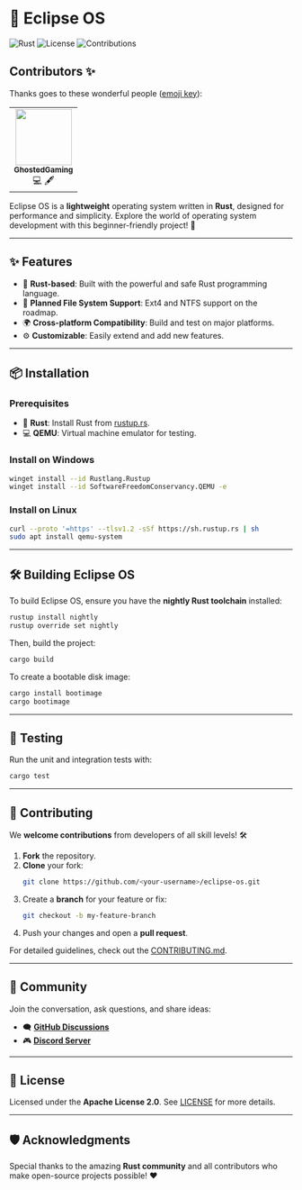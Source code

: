 # 🌌 Eclipse OS

![Rust](https://img.shields.io/badge/Rust-🦀-orange?style=flat-square)
![License](https://img.shields.io/badge/License-Apache_2.0-blue?style=flat-square)
![Contributions](https://img.shields.io/badge/Contributions-Welcome-brightgreen?style=flat-square)

## Contributors ✨

Thanks goes to these wonderful people ([emoji key](https://allcontributors.org/docs/en/emoji-key)):

<table>
  <tr>
    <td align="center"><a href="https://github.com/GhostedGaming"><img src="https://avatars.githubusercontent.com/u/180805056?v=4" width="100px;" alt=""/><br /><sub><b>GhostedGaming</b></sub></a><br />💻 🖋️</td>
  </tr>
</table>

Eclipse OS is a **lightweight** operating system written in **Rust**, designed for performance and simplicity. Explore the world of operating system development with this beginner-friendly project! 🚀

---

## ✨ Features

- 🦀 **Rust-based**: Built with the powerful and safe Rust programming language.
- 💾 **Planned File System Support**: Ext4 and NTFS support on the roadmap.
- 🌍 **Cross-platform Compatibility**: Build and test on major platforms.
- ⚙️ **Customizable**: Easily extend and add new features.

---

## 📦 Installation

### Prerequisites

- 🦀 **Rust**: Install Rust from [rustup.rs](https://rustup.rs/).
- 💻 **QEMU**: Virtual machine emulator for testing.

### Install on Windows

```bash
winget install --id Rustlang.Rustup
winget install --id SoftwareFreedomConservancy.QEMU -e
```

### Install on Linux

```bash
curl --proto '=https' --tlsv1.2 -sSf https://sh.rustup.rs | sh
sudo apt install qemu-system
```

---

## 🛠️ Building Eclipse OS

To build Eclipse OS, ensure you have the **nightly Rust toolchain** installed:

```bash
rustup install nightly
rustup override set nightly
```

Then, build the project:

```bash
cargo build
```

To create a bootable disk image:

```bash
cargo install bootimage
cargo bootimage
```

---

## 🧪 Testing

Run the unit and integration tests with:

```bash
cargo test
```

---

## 🤝 Contributing

We **welcome contributions** from developers of all skill levels! 🛠️

1. **Fork** the repository.
2. **Clone** your fork:
   ```bash
   git clone https://github.com/<your-username>/eclipse-os.git
   ```
3. Create a **branch** for your feature or fix:
   ```bash
   git checkout -b my-feature-branch
   ```
4. Push your changes and open a **pull request**.

For detailed guidelines, check out the [CONTRIBUTING.md](CONTRIBUTING.md).

---

## 💬 Community

Join the conversation, ask questions, and share ideas:

- 🗨️ **[GitHub Discussions](https://github.com/GhostedGaming/eclipse-os/discussions)**
- 🎮 **[Discord Server](https://discord.gg/your-discord-link)**

---

## 📜 License

Licensed under the **Apache License 2.0**. See [LICENSE](LICENSE) for more details.

---

## 🛡️ Acknowledgments

Special thanks to the amazing **Rust community** and all contributors who make open-source projects possible! ❤️
